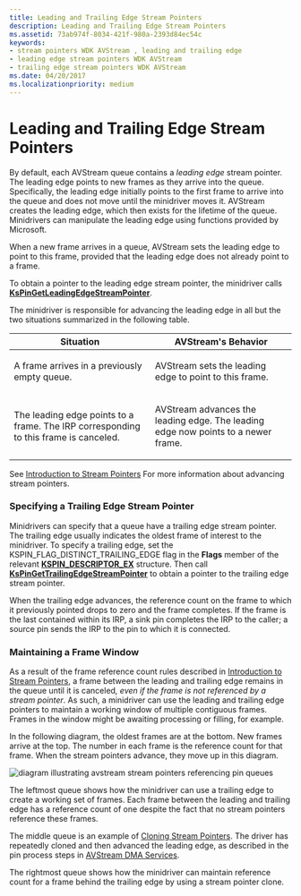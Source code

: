 ```yaml
---
title: Leading and Trailing Edge Stream Pointers
description: Leading and Trailing Edge Stream Pointers
ms.assetid: 73ab974f-8034-421f-980a-2393d84ec54c
keywords:
- stream pointers WDK AVStream , leading and trailing edge
- leading edge stream pointers WDK AVStream
- trailing edge stream pointers WDK AVStream
ms.date: 04/20/2017
ms.localizationpriority: medium
---
```


# Leading and Trailing Edge Stream Pointers





By default, each AVStream queue contains a *leading edge* stream pointer. The leading edge points to new frames as they arrive into the queue. Specifically, the leading edge initially points to the first frame to arrive into the queue and does not move until the minidriver moves it. AVStream creates the leading edge, which then exists for the lifetime of the queue. Minidrivers can manipulate the leading edge using functions provided by Microsoft.

When a new frame arrives in a queue, AVStream sets the leading edge to point to this frame, provided that the leading edge does not already point to a frame.

To obtain a pointer to the leading edge stream pointer, the minidriver calls [**KsPinGetLeadingEdgeStreamPointer**](https://msdn.microsoft.com/library/windows/hardware/ff563513).

The minidriver is responsible for advancing the leading edge in all but the two situations summarized in the following table.

<table>
<colgroup>
<col width="50%" />
<col width="50%" />
</colgroup>
<thead>
<tr class="header">
<th>Situation</th>
<th>AVStream&#39;s Behavior</th>
</tr>
</thead>
<tbody>
<tr class="odd">
<td><p>A frame arrives in a previously empty queue.</p></td>
<td><p>AVStream sets the leading edge to point to this frame.</p></td>
</tr>
<tr class="even">
<td><p>The leading edge points to a frame. The IRP corresponding to this frame is canceled.</p></td>
<td><p>AVStream advances the leading edge. The leading edge now points to a newer frame.</p></td>
</tr>
</tbody>
</table>

 

See [Introduction to Stream Pointers](introduction-to-stream-pointers.md) For more information about advancing stream pointers.

### Specifying a Trailing Edge Stream Pointer

Minidrivers can specify that a queue have a trailing edge stream pointer. The trailing edge usually indicates the oldest frame of interest to the minidriver. To specify a trailing edge, set the KSPIN\_FLAG\_DISTINCT\_TRAILING\_EDGE flag in the **Flags** member of the relevant [**KSPIN\_DESCRIPTOR\_EX**](https://msdn.microsoft.com/library/windows/hardware/ff563534) structure. Then call [**KsPinGetTrailingEdgeStreamPointer**](https://msdn.microsoft.com/library/windows/hardware/ff563518) to obtain a pointer to the trailing edge stream pointer.

When the trailing edge advances, the reference count on the frame to which it previously pointed drops to zero and the frame completes. If the frame is the last contained within its IRP, a sink pin completes the IRP to the caller; a source pin sends the IRP to the pin to which it is connected.

### Maintaining a Frame Window

As a result of the frame reference count rules described in [Introduction to Stream Pointers](introduction-to-stream-pointers.md), a frame between the leading and trailing edge remains in the queue until it is canceled<em>, even if the frame is not referenced by a stream pointer</em>. As such, a minidriver can use the leading and trailing edge pointers to maintain a working window of multiple contiguous frames. Frames in the window might be awaiting processing or filling, for example.

In the following diagram, the oldest frames are at the bottom. New frames arrive at the top. The number in each frame is the reference count for that frame. When the stream pointers advance, they move up in this diagram.

![diagram illustrating avstream stream pointers referencing pin queues](images/cnstream4.png)

The leftmost queue shows how the minidriver can use a trailing edge to create a working set of frames. Each frame between the leading and trailing edge has a reference count of one despite the fact that no stream pointers reference these frames.

The middle queue is an example of [Cloning Stream Pointers](cloning-stream-pointers.md). The driver has repeatedly cloned and then advanced the leading edge, as described in the pin process steps in [AVStream DMA Services](avstream-dma-services.md).

The rightmost queue shows how the minidriver can maintain reference count for a frame behind the trailing edge by using a stream pointer clone.

 

 




